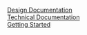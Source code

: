 [Design Documentation](design-documentation)  
[Technical Documentation](technical-documentation)  
[Getting Started](getting-started)
